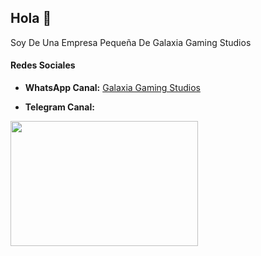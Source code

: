 ## Hola 👋
Soy De Una Empresa Pequeña De Galaxia Gaming Studios 

#### Redes Sociales

- **WhatsApp Canal:** [Galaxia Gaming Studios](https://whatsapp.com/channel/0029VaZZ77zDp2Q0BBx87X1Z)

- **Telegram Canal:** 


<img src="https://drive.google.com/file/d/1Bf6mq0MWb6RU7VU6k757vdvVBvDcEjgl/view?usp=drivesdk" width="300" height="200">








<!--
**Galaxia-Gaming-Studios/Galaxia-Gaming-Studios** is a ✨ _special_ ✨ repository because its `README.md` (this file) appears on your GitHub profile.

Here are some ideas to get you started:

- 🔭 I’m currently working on ...
- 🌱 I’m currently learning ...
- 👯 I’m looking to collaborate on ...
- 🤔 I’m looking for help with ...
- 💬 Ask me about ...
- 📫 How to reach me: ...
- 😄 Pronouns: ...
- ⚡ Fun fact: ...
-->
